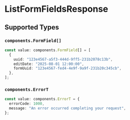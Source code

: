 # ListFormFieldsResponse


## Supported Types

### `components.FormField[]`

```typescript
const value: components.FormField[] = [
  {
    uuid: "123e4567-a5f3-444d-9ff5-231b2078c13b",
    editDate: "2025-08-01 12:00:00",
    formUuid: "123e4567-fed4-4e9f-9a9f-231b20c345cb",
  },
];
```

### `components.ErrorT`

```typescript
const value: components.ErrorT = {
  errorCode: 1000,
  message: "An error occurred completing your request",
};
```

